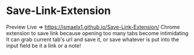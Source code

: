 # Save-Link-Extension
Preview Live => https://ismaelx1.github.io/Save-Link-Extension/
Chrome extension to save link because opening too many tabs become intimidating
It can grab current tab's url and save it, or save whatever is put into the input field be it a link or a note!
